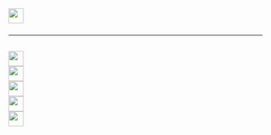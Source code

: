 ## <img src="https://img.shields.io/badge/Topic-Full%20Stack%20Java%20development-blueviolet" height=30/> &nbsp;&nbsp;&nbsp;&nbsp;
<hr>
<br> <img src="https://img.shields.io/badge/-Java-red" height=30/> 
<br> <img src="https://img.shields.io/badge/-JSP-blue" height=30/> 
<br> <img src="https://img.shields.io/badge/-Hibernate-lightgrey" height=30/> 
<br> <img src="https://img.shields.io/badge/-Restful%20WS-yellowgreen" height=30/> 
<br> <img src="https://img.shields.io/badge/-Spring-brightgreen" height=30/>

